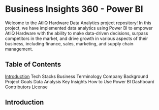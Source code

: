 # Business Insights 360 - Power BI

Welcome to the AtliQ Hardware Data Analytics project repository! In this project, we have implemented data analytics using Power BI to empower AtliQ Hardware with the ability to make data-driven decisions, surpass competitors in the market, and drive growth in various aspects of their business, including finance, sales, marketing, and supply chain management.

## Table of Contents
[Introduction](#introduction)
Tech Stacks
Business Terminology
Company Background
Project Goals
Data Analysis
Key Insights
How to Use Power BI Dashboard
Contributors
License

## Introduction
